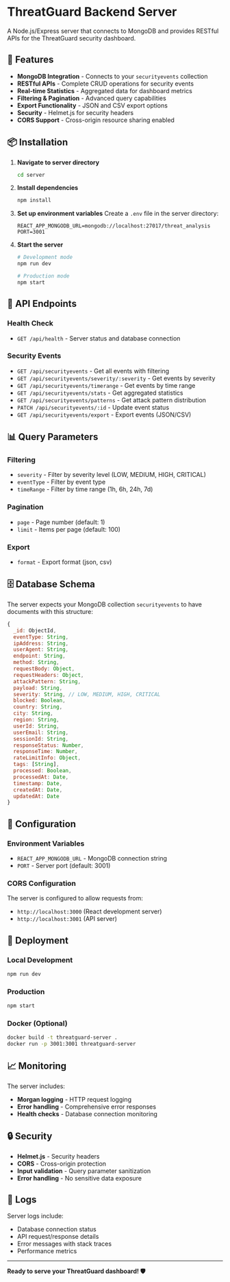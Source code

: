 # ThreatGuard Backend Server

A Node.js/Express server that connects to MongoDB and provides RESTful APIs for the ThreatGuard security dashboard.

## 🚀 Features

- **MongoDB Integration** - Connects to your `securityevents` collection
- **RESTful APIs** - Complete CRUD operations for security events
- **Real-time Statistics** - Aggregated data for dashboard metrics
- **Filtering & Pagination** - Advanced query capabilities
- **Export Functionality** - JSON and CSV export options
- **Security** - Helmet.js for security headers
- **CORS Support** - Cross-origin resource sharing enabled

## 📦 Installation

1. **Navigate to server directory**
   ```bash
   cd server
   ```

2. **Install dependencies**
   ```bash
   npm install
   ```

3. **Set up environment variables**
   Create a `.env` file in the server directory:
   ```env
   REACT_APP_MONGODB_URL=mongodb://localhost:27017/threat_analysis
   PORT=3001
   ```

4. **Start the server**
   ```bash
   # Development mode
   npm run dev
   
   # Production mode
   npm start
   ```

## 🔌 API Endpoints

### Health Check
- `GET /api/health` - Server status and database connection

### Security Events
- `GET /api/securityevents` - Get all events with filtering
- `GET /api/securityevents/severity/:severity` - Get events by severity
- `GET /api/securityevents/timerange` - Get events by time range
- `GET /api/securityevents/stats` - Get aggregated statistics
- `GET /api/securityevents/patterns` - Get attack pattern distribution
- `PATCH /api/securityevents/:id` - Update event status
- `GET /api/securityevents/export` - Export events (JSON/CSV)

## 📊 Query Parameters

### Filtering
- `severity` - Filter by severity level (LOW, MEDIUM, HIGH, CRITICAL)
- `eventType` - Filter by event type
- `timeRange` - Filter by time range (1h, 6h, 24h, 7d)

### Pagination
- `page` - Page number (default: 1)
- `limit` - Items per page (default: 100)

### Export
- `format` - Export format (json, csv)

## 🗄️ Database Schema

The server expects your MongoDB collection `securityevents` to have documents with this structure:

```javascript
{
  _id: ObjectId,
  eventType: String,
  ipAddress: String,
  userAgent: String,
  endpoint: String,
  method: String,
  requestBody: Object,
  requestHeaders: Object,
  attackPattern: String,
  payload: String,
  severity: String, // LOW, MEDIUM, HIGH, CRITICAL
  blocked: Boolean,
  country: String,
  city: String,
  region: String,
  userId: String,
  userEmail: String,
  sessionId: String,
  responseStatus: Number,
  responseTime: Number,
  rateLimitInfo: Object,
  tags: [String],
  processed: Boolean,
  processedAt: Date,
  timestamp: Date,
  createdAt: Date,
  updatedAt: Date
}
```

## 🔧 Configuration

### Environment Variables
- `REACT_APP_MONGODB_URL` - MongoDB connection string
- `PORT` - Server port (default: 3001)

### CORS Configuration
The server is configured to allow requests from:
- `http://localhost:3000` (React development server)
- `http://localhost:3001` (API server)

## 🚀 Deployment

### Local Development
```bash
npm run dev
```

### Production
```bash
npm start
```

### Docker (Optional)
```bash
docker build -t threatguard-server .
docker run -p 3001:3001 threatguard-server
```

## 📈 Monitoring

The server includes:
- **Morgan logging** - HTTP request logging
- **Error handling** - Comprehensive error responses
- **Health checks** - Database connection monitoring

## 🔒 Security

- **Helmet.js** - Security headers
- **CORS** - Cross-origin protection
- **Input validation** - Query parameter sanitization
- **Error handling** - No sensitive data exposure

## 📝 Logs

Server logs include:
- Database connection status
- API request/response details
- Error messages with stack traces
- Performance metrics

---

**Ready to serve your ThreatGuard dashboard! 🛡️** 